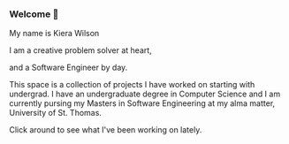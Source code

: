 ### Welcome 👋

My name is Kiera Wilson 

I am a creative problem solver at heart,

and a Software Engineer by day.


This space is a collection of projects I have worked on starting with undergrad. I have an undergraduate degree in Computer Science and I am currently pursing my Masters in Software Engineering at my alma matter, University of St. Thomas. 

Click around to see what I've been working on lately. 

<!--
**kierawilson25/kierawilson25** is a ✨ _special_ ✨ repository because its `README.md` (this file) appears on your GitHub profile.

Here are some ideas to get you started:

- 🔭 I’m currently working on ...
- 🌱 I’m currently learning ...
- 👯 I’m looking to collaborate on ...
- 🤔 I’m looking for help with ...
- 💬 Ask me about ...
- 📫 How to reach me: ...
- 😄 Pronouns: ...
- ⚡ Fun fact: ...
-->
